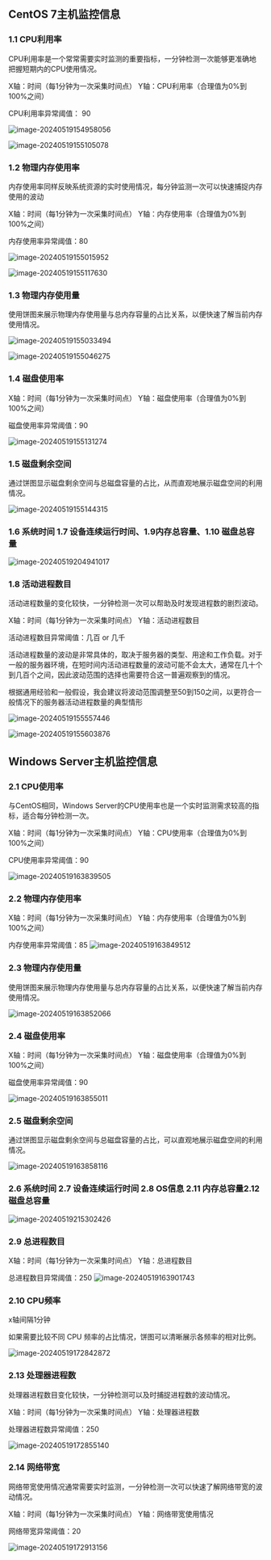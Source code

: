 ## CentOS 7主机监控信息

### 1.1 CPU利用率

CPU利用率是一个常常需要实时监测的重要指标，一分钟检测一次能够更准确地把握短期内的CPU使用情况。

X轴：时间（每1分钟为一次采集时间点）
Y轴：CPU利用率（合理值为0%到100%之间）

CPU利用率异常阈值： 90  

![image-20240519154958056](https://forupload.oss-cn-guangzhou.aliyuncs.com/imgs/image-20240519154958056.png)

![image-20240519155105078](https://forupload.oss-cn-guangzhou.aliyuncs.com/imgs/image-20240519155105078.png)

### 1.2 物理内存使用率

内存使用率同样反映系统资源的实时使用情况，每分钟监测一次可以快速捕捉内存使用的波动

X轴：时间（每1分钟为一次采集时间点）
Y轴：内存使用率（合理值为0%到100%之间）

内存使用率异常阈值：80

![image-20240519155015952](https://forupload.oss-cn-guangzhou.aliyuncs.com/imgs/image-20240519155015952.png)

![image-20240519155117630](https://forupload.oss-cn-guangzhou.aliyuncs.com/imgs/image-20240519155117630.png)

### 1.3 物理内存使用量
使用饼图来展示物理内存使用量与总内存容量的占比关系，以便快速了解当前内存使用情况。

![image-20240519155033494](https://forupload.oss-cn-guangzhou.aliyuncs.com/imgs/image-20240519155033494.png)

![image-20240519155046275](https://forupload.oss-cn-guangzhou.aliyuncs.com/imgs/image-20240519155046275.png)

### 1.4 磁盘使用率
X轴：时间（每1分钟为一次采集时间点）
Y轴：磁盘使用率（合理值为0%到100%之间）

磁盘使用率异常阈值：90

![image-20240519155131274](https://forupload.oss-cn-guangzhou.aliyuncs.com/imgs/image-20240519155131274.png)

### 1.5 磁盘剩余空间
通过饼图显示磁盘剩余空间与总磁盘容量的占比，从而直观地展示磁盘空间的利用情况。

![image-20240519155144315](https://forupload.oss-cn-guangzhou.aliyuncs.com/imgs/image-20240519155144315.png)

### 1.6 系统时间 1.7 设备连续运行时间、1.9内存总容量、1.10 磁盘总容量

![image-20240519204941017](https://forupload.oss-cn-guangzhou.aliyuncs.com/imgs/image-20240519204941017.png)



### 1.8 活动进程数目

活动进程数量的变化较快，一分钟检测一次可以帮助及时发现进程数的剧烈波动。

X轴：时间（每1分钟为一次采集时间点）
Y轴：活动进程数目

活动进程数目异常阈值：几百 or 几千


活动进程数量的波动是非常具体的，取决于服务器的类型、用途和工作负载。对于一般的服务器环境，在短时间内活动进程数量的波动可能不会太大，通常在几十个到几百个之间，因此波动范围的选择也需要符合这一普遍观察到的情况。

根据通用经验和一般假设，我会建议将波动范围调整至50到150之间，以更符合一般情况下的服务器活动进程数量的典型情形

![image-20240519155557446](https://forupload.oss-cn-guangzhou.aliyuncs.com/imgs/image-20240519155557446.png)

![image-20240519155603876](https://forupload.oss-cn-guangzhou.aliyuncs.com/imgs/image-20240519155603876.png)

## Windows Server主机监控信息

### 2.1 CPU使用率

与CentOS相同，Windows Server的CPU使用率也是一个实时监测需求较高的指标，适合每分钟检测一次。

X轴：时间（每1分钟为一次采集时间点）
Y轴：CPU使用率（合理值为0%到100%之间）

CPU使用率异常阈值：90

![image-20240519163839505](https://forupload.oss-cn-guangzhou.aliyuncs.com/imgs/image-20240519163839505.png)



### 2.2 物理内存使用率
X轴：时间（每1分钟为一次采集时间点）
Y轴：内存使用率（合理值为0%到100%之间）

内存使用率异常阈值：85
![image-20240519163849512](https://forupload.oss-cn-guangzhou.aliyuncs.com/imgs/image-20240519163849512.png)

### 2.3 物理内存使用量
使用饼图来展示物理内存使用量与总内存容量的占比关系，以便快速了解当前内存使用情况。

![image-20240519163852066](https://forupload.oss-cn-guangzhou.aliyuncs.com/imgs/image-20240519163852066.png)

### 2.4 磁盘使用率
X轴：时间（每1分钟为一次采集时间点）
Y轴：磁盘使用率（合理值为0%到100%之间）

磁盘使用率异常阈值：90

![image-20240519163855011](https://forupload.oss-cn-guangzhou.aliyuncs.com/imgs/image-20240519163855011.png)

### 2.5 磁盘剩余空间
通过饼图显示磁盘剩余空间与总磁盘容量的占比，可以直观地展示磁盘空间的利用情况。

![image-20240519163858116](https://forupload.oss-cn-guangzhou.aliyuncs.com/imgs/image-20240519163858116.png)

### 2.6 系统时间 2.7 设备连续运行时间 2.8 OS信息 2.11 内存总容量2.12 磁盘总容量

![image-20240519215302426](https://forupload.oss-cn-guangzhou.aliyuncs.com/imgs/image-20240519215302426.png)



### 2.9 总进程数目
X轴：时间（每1分钟为一次采集时间点）
Y轴：总进程数目

总进程数目异常阈值：250
![image-20240519163901743](https://forupload.oss-cn-guangzhou.aliyuncs.com/imgs/image-20240519163901743.png)

### 2.10 CPU频率

x轴间隔1分钟

如果需要比较不同 CPU 频率的占比情况，饼图可以清晰展示各频率的相对比例。

![image-20240519172842872](https://forupload.oss-cn-guangzhou.aliyuncs.com/imgs/image-20240519172842872.png)



### 2.13 处理器进程数

处理器进程数目变化较快，一分钟检测可以及时捕捉进程数的波动情况。

X轴：时间（每1分钟为一次采集时间点）
Y轴：处理器进程数

处理器进程数异常阈值：250

![image-20240519172855140](https://forupload.oss-cn-guangzhou.aliyuncs.com/imgs/image-20240519172855140.png)

### 2.14 网络带宽

网络带宽使用情况通常需要实时监测，一分钟检测一次可以快速了解网络带宽的波动情况。

X轴：时间（每1分钟为一次采集时间点）
Y轴：网络带宽使用情况

网络带宽异常阈值：20

![image-20240519172913156](https://forupload.oss-cn-guangzhou.aliyuncs.com/imgs/image-20240519172913156.png)